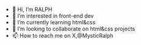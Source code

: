 - 👋 Hi, I’m RALPH
- 👀 I’m interested in front-end dev
- 🌱 I’m currently learning html&css
- 💞️ I’m looking to collaborate on html&css projects
- 📫 How to reach me on X,@MysticRalph
  
<!---
KevRalX/KevRalX is a ✨ special ✨ repository because its `README.md` (this file) appears on your GitHub profile.
You can click the Preview link to take a look at your changes.
--->
